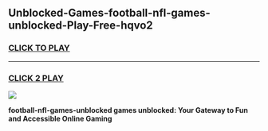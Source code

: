 
## Unblocked-Games-football-nfl-games-unblocked-Play-Free-hqvo2
<h3>
<a href="https://premium76.site?title=football-nfl-games-unblocked&ref=24M">CLICK TO PLAY</a></h3>
<hr>

<h3>
<a href="https://premium76.site?title=football-nfl-games-unblocked&ref=24M">CLICK 2 PLAY</a>
  
</h3>

<a href="https://premium76.site?title=football-nfl-games-unblocked&ref=24M"><img src="https://clearcache.store/games.png"></a>


**football-nfl-games-unblocked games unblocked: Your Gateway to Fun and Accessible Online Gaming**
